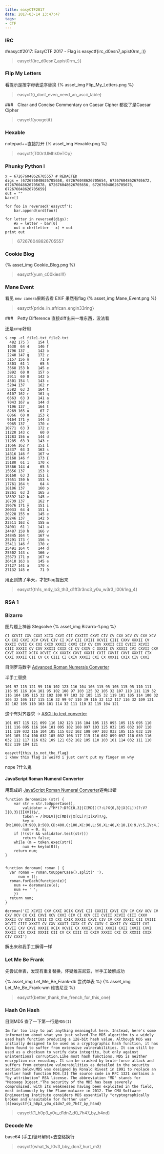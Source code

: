 ```yaml
---
title: easyCTF2017
date: 2017-03-14 13:47:47
tags:
- CTF
---
```


### IRC
\#easyctf2017: EasyCTF 2017 - Flag is easyctf{irc_d0esn7_apist0rm_:)}

>easyctf{irc_d0esn7_apist0rm_:)}

<!--more-->
### Flip My Letters
看提示是按字母表逆序替换
{% asset_img Flip_My_Letters.png %}

>easyctf{i_dont_even_need_an_ascii_table}

###　Clear and Concise Commentary on Caesar Cipher
都说了是Caesar Cipher

>easyctf{yougotit}

### Hexable
notepad++直接打开
{% asset_img Hexable.png %}

>easyctf{T00rtUMhk0eTOp}

### Phunky Python I
```
x = 672676048626705557 # REDACTED
digs = [672676048626705658, 672676048626705654, 672676048626705672, 672676048626705678, 672676048626705656, 672676048626705673, 672676048626705659]
out = ""
bar=[]

for foo in reversed('easyctf'):
    bar.append(ord(foo))

for letter in reversed(digs):
    #x = letter - bar[0]
    out = chr(letter - x) + out
print out
```

>672676048626705557

### Cookie Blog
{% asset_img Cookie_Blog.png %}

>easyctf{yum_c00kies!!!}

### Mane Event
看见 `new camera`果断去看 EXIF 果然有flag
{% asset_img Mane_Event.png %}

>easyctf{pride_in_african_engin33ring}


###　Petty Difference
直接diff出来一堆东西，没法看

还是cmp好用

```
$ cmp -cl file1.txt file2.txt
  482 175 }    154 l
 1638  64 4    146 f
 1796 137 _    142 b
 2240 147 g    172 z
 3157 156 n     71 9
 3303  61 1     65 5
 3568 153 k    145 e
 3892  60 0    157 o
 3911  60 0    142 b
 4501 154 l    143 c
 5204 137 _    162 r
 5582  63 3    164 t
 6107 162 r    161 q
 6563  63 3    141 a
 7043 167 w    144 d
 7196 137 _    164 t
 8269 165 u     67 7
 8866  60 0    153 k
 9164 171 y    144 d
 9965 137 _    170 x
10771  63 3    172 z
11220 143 c     60 0
11283 156 n    144 d
11285  63 3    143 c
11666 162 r    151 i
13337  63 3    163 s
14816 146 f    167 w
15168 146 f    173 {
15180  61 1    170 x
15366 144 d     65 5
15656 137 _    153 k
16168  63 3    151 i
17651 150 h    153 k
17761 164 t     64 4
18186 137 _    160 p
18261  63 3    165 u
18592 142 b    145 e
18739 137 _    162 r
19676 171 y    151 i
20033  64 4    151 i
20228 155 m    145 e
20246 137 _    142 b
23511 163 s    155 m
24001  61 1    141 a
24487 150 h    166 v
24845 164 t    167 w
25291 173 {    156 n
25411 146 f    170 x
25491 164 t    144 d
25502 143 c    166 v
25673 171 y    167 w
26410 163 s    145 e
27127 141 a    170 x
27132 145 e     71 9
```
用正则搞了半天，才把flag提出来

>easyctf{th1s_m4y_b3_th3_d1ff3r3nc3_y0u_w3r3_l00k1ng_4}


### RSA 1

### Bizarro
图片题上神器 Stegsolve
{% asset_img Bizarro-1.png %} 

```
CI XCVII CXV CXXI XCIX CXVI CII CXXIII CXVI CIV CV CXV XCV CV CXV XCV CX CXI CXVI XCV CXVI CIV CI XCV CII CVIII XCVII CIII CXXV XXXII CV XXXII CVII CX CXI CXIX XXXII CXVI CIV CV CXV XXXII CII CVIII XCVII CIII XXXII CV CXV XXXII CXIX CI CV CXIV C XXXII CV XXXII CVI CXVII CXV CXVI XXXII XCIX XCVII CX XXXIX CXVI XXXII CXII CXVII CXVI XXXII CIX CXXI XXXII CII CV CX CIII CI CXIV XXXII CXI CX XXXII CXIX CIV CXXI
```

目测罗马数字 [Advanced Roman Numerals Converter](http://www.onlineconversion.com/roman_numerals_advanced.htm)

半手工替换
```
101 97 115 121 99 116 102 123 116 104 105 115 95 105 115 95 110 111 116 95 116 104 101 95 102 108 97 103 125 32 105 32 107 110 111 119 32 116 104 105 115 32 102 108 97 103 32 105 115 32 119 101 105 114 100 32 105 32 106 117 115 116 32 99 97 110 39 116 32 112 117 116 32 109 121 32 102 105 110 103 101 114 32 111 110 32 119 104 121
```

这个有对齐要求 -> [ASCII to text converter](http://www.unit-conversion.info/texttools/ascii/)

```
101 097 115 121 099 116 102 123 116 104 105 115 095 105 115 095 110 111 116 095 116 104 101 095 102 108 097 103 125 032 105 032 107 110 111 119 032 116 104 105 115 032 102 108 097 103 032 105 115 032 119 101 105 114 100 032 105 032 106 117 115 116 032 099 097 110 039 116 032 112 117 116 032 109 121 032 102 105 110 103 101 114 032 111 110 032 119 104 121
```

```
easyctf{this_is_not_the_flag} 
i know this flag is weird i just can't put my finger on why
```

nope ?什么鬼

#### JavaScript Roman Numeral Converter
用现成的 [JavaScript Roman Numeral Converter](http://blog.stevenlevithan.com/archives/javascript-roman-numeral-converter)避免出错

```lang:js romanize https://repl.it/CLmf/27 deromanize.js
function deromanize (str) {
	var	str = str.toUpperCase(),
		validator = /^M*(?:D?C{0,3}|C[MD])(?:L?X{0,3}|X[CL])(?:V?I{0,3}|I[XV])$/,
		token = /[MDLV]|C[MD]?|X[CL]?|I[XV]?/g,
		key = {M:1000,CM:900,D:500,CD:400,C:100,XC:90,L:50,XL:40,X:10,IX:9,V:5,IV:4,I:1},
		num = 0, m;
	if (!(str && validator.test(str)))
		return false;
	while (m = token.exec(str))
		num += key[m[0]];
	return num;
}


function deroman( roman ) {
  var roman = roman.toUpperCase().split(' '),
      num = [];
  roman.forEach(function(e){
    num += deromanize(e);
    num += ' ';
    })
  return num;
}

deroman('CI XCVII CXV CXXI XCIX CXVI CII CXXIII CXVI CIV CV CXV XCV CV CXV XCV CX CXI CXVI XCV CXVI CIV CI XCV CII CVIII XCVII CIII CXXV XXXII CV XXXII CVII CX CXI CXIX XXXII CXVI CIV CV CXV XXXII CII CVIII XCVII CIII XXXII CV CXV XXXII CXIX CI CV CXIV C XXXII CV XXXII CVI CXVII CXV CXVI XXXII XCIX XCVII CX XXXIX CXVI XXXII CXII CXVII CXVI XXXII CIX CXXI XXXII CII CV CX CIII CI CXIV XXXII CXI CX XXXII CXIX CIV CXXI')
```

解出来和我手工解得一样



### Let Me Be Frank
先尝试单表，发现有重复替换，怀疑维吉尼亚，半手工破解成功

{% asset_img Let_Me_Be_Frank-db 尝试单表 %} 
{% asset_img Let_Me_Be_Frank-wm 维吉尼亚 %}

>easyctf{better_thank_the_french_for_this_one}

### Hash On Hash
目测MD5
查了一下第一行是`MD5(I)`

```
Im far too lazy to put anything meaningful here. Instead, here's some information about what you just solved.The MD5 algorithm is a widely used hash function producing a 128-bit hash value. Although MD5 was initially designed to be used as a cryptographic hash function, it has been found to suffer from extensive vulnerabilities. It can still be used as a checksum to verify data integrity, but only against unintentional corruption.Like most hash functions, MD5 is neither encryption nor encoding. It can be cracked by brute-force attack and suffers from extensive vulnerabilities as detailed in the security section below.MD5 was designed by Ronald Rivest in 1991 to replace an earlier hash function MD4.[3] The source code in RFC 1321 contains a "by attribution" RSA license. The abbreviation "MD" stands for "Message Digest."The security of the MD5 has been severely compromised, with its weaknesses having been exploited in the field, most infamously by the Flame malware in 2012. The CMU Software Engineering Institute considers MD5 essentially "cryptographically broken and unsuitable for further use".[4]easyctf{1_h0p3_y0u_d1dn7_d0_7h47_by_h4nd}
```

>easyctf{1_h0p3_y0u_d1dn7_d0_7h47_by_h4nd}

### Decode Me
base64 (手工)循环解码+去空格换行

>easyctf{what_1s_l0v3_bby_don7_hurt_m3}